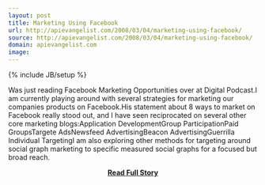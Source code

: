 ```yaml
---
layout: post
title: Marketing Using Facebook
url: http://apievangelist.com/2008/03/04/marketing-using-facebook/
source: http://apievangelist.com/2008/03/04/marketing-using-facebook/
domain: apievangelist.com
image: 
---
```

{% include JB/setup %}<p>Was just reading Facebook Marketing Opportunities over at Digital Podcast.I am currently playing around with several strategies for marketing our companies products on Facebook.His statement about 8 ways to market on Facebook really stood out, and I have seen reciprocated on several other core marketing blogs:Application DevelopmentGroup ParticipationPaid GroupsTargete AdsNewsfeed AdvertisingBeacon AdvertisingGuerrilla Individual TargetingI am also exploring other methods for targeting around social graph marketing to specific measured social graphs for a focused but broad reach.</p>
<center><p><a href="http://apievangelist.com/2008/03/04/marketing-using-facebook/" style='padding:25px; font-sze:18px; font-weight: bold;'>Read Full Story</a></p></center>
